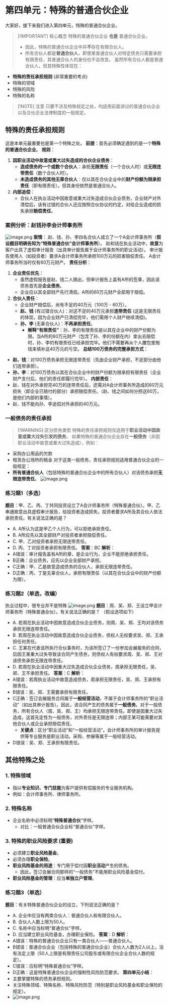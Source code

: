 # 第四单元：特殊的普通合伙企业
大家好，接下来我们进入第四单元，特殊的普通合伙企业。
> [!IMPORTANT] 核心概念
> 特殊的普通合伙企业 **也是** 普通合伙企业。
> * 因此，特殊的普通合伙企业中并**不**存在有限合伙人。
> * 所有合伙人都是**普通合伙人**，即使某普通合伙人对特定债务只需要承担有限责任，其普通合伙人的身份也不会改变。
虽然所有合伙人都是普通合伙人，但其特殊性体现在：
* **特殊的责任承担规则** (非常重要的考点)
* 特殊的领域
* 特殊的风险
* 特殊的名称
> [!NOTE] 注意
> 只要不涉及特殊规定之处，均适用前面讲过的普通合伙企业以及合伙企业法律制度的一般规定。
## 特殊的责任承担规则
这是本单元最重要也是第一个特殊之处。
**前提**：首先必须确定遇到的是一个**特殊的普通合伙企业**。
**规则**：
1.  **因职业活动中故意或重大过失造成的合伙企业债务**：
    * **造成债务的一个或数个合伙人**：承担**无限责任**（一个合伙人时）或**无限连带责任**（数个合伙人时）。
    * **未造成债务的其他无辜合伙人**：仅以其在合伙企业中的**财产份额为限承担责任**（即有限责任）。但其身份依然是普通合伙人。
2.  **内部追偿**：
    * 合伙人在执业活动中因故意或重大过失造成合伙企业债务，企业财产对外清偿后，该有过错的合伙人还应按照合伙协议的约定，对给企业造成的损失承担**赔偿责任**。
### 案例分析：赵钱孙李会计师事务所
![image.png](https://raw.githubusercontent.com/SAMLAY-c/obsidian-photos/university/img/20250521174608361.png)
**案情**：
赵、钱、孙、李四名合伙人成立了一个A会计师事务所（**假设题目明确告知为“特殊普通合伙”会计师事务所**）。
赵和钱在执业活动中，**故意**为客户出具了虚假审计报告（出具审计报告属于会计师事务所的职业活动）。
审计报告使用人（如投资者）要求A会计师事务所承担100万元的损害赔偿责任。
A会计师事务所当时仅有60万元财产。
**责任分析**：
1.  **企业责任优先**：
    * 虽然虚假报告是赵、钱二人搞出，但审计报告上盖有A所的签章，因此该债务首先是**企业债务**。
    * 企业应以其全部财产先行清偿。A所的60万元财产全部用于赔偿。
2.  **合伙人责任**：
    * 企业财产赔偿后，尚有不足的40万元（100万 - 60万）。
    * **赵、钱** (有过错合伙人)：对这不足的40万元承担**连带责任** (这是无限责任的体现，因为企业财产已清偿完毕，他们需用个人财产继续清偿)。
    * **孙、李** (无辜合伙人)：**不再承担责任**。
        * **解释“有限责任”**：孙、李的有限责任是以其在企业中的财产份额为限。当A所的60万元财产（包含了孙、李的份额在内）拿出去赔偿时，孙、李的有限责任已经承担完毕。他们不需要再从个人腰包里掏钱来填补这40万元的亏空。
**总结100万债务的完整承担方式**：
* **赵、钱**：对100万债务承担无限连带责任（先由企业财产承担，不足部分由他们连带承担）。
* **孙、李**：对100万债务以其在合伙企业中的财产份额为限承担有限责任（企业财产支付后，他们的责任即履行完毕）。
**内部责任**：
* 赵、钱在对外承担完40万的连带责任后，还需对A会计师事务所造成的60万元损失（即企业已赔付的部分）承担赔偿责任。（赵、钱之间如何分担这60万，是他们内部的事情）。
* 赵、钱不能向孙、李追偿对外承担的40万元。
### 一般债务的责任承担
> [!WARNING] 区分债务类型
> 特殊的责任承担规则仅适用于**职业活动中因故意或重大过失引发的债务**。
如果特殊的普通合伙企业存在**一般债务**（非因职业活动中故意或重大过失造成），例如：
* 采购办公用品的欠款
* 租赁办公场所的租金
对于这类一般债务，责任承担规则适用普通合伙企业的一般规定：
* **所有普通合伙人**（包括特殊的普通合伙企业中的所有合伙人）对该债务承担**无限连带责任**。
![image.png](https://raw.githubusercontent.com/SAMLAY-c/obsidian-photos/university/img/20250521174711672.png)
### 练习题1（多选）
**题目**：甲、乙、丙、丁共同投资设立了A会计师事务所（特殊普通合伙）。甲、乙串通故意出具虚假审计报告，给投资者造成损失。投资者要求A所及其合伙人依法承担责任。有关说法正确的是？
* A. A所认为这是甲乙个人行为，可以拒绝承担责任。
* B. A所应先以其全部财产对投资者承担赔偿责任。
* C. 甲、乙对投资者承担无限连带责任。
* D. 丙、丁对投资者承担有限责任。
**答案**：BC
**解析**：
* A错误：审计报告盖有A所的章，是企业行为，企业不能拒绝承担责任。
* B正确：企业债务，应先以企业全部财产承担。
* C正确：甲、乙是故意造成债务的合伙人，承担无限连带责任。
* D正确：丙、丁是无辜合伙人，承担有限责任（以其在合伙企业中的财产份额为限）。
### 练习题2（单选，改编）
执业过程中，很专业并不是特殊
![image.png](https://raw.githubusercontent.com/SAMLAY-c/obsidian-photos/university/img/20250521174821616.png)
**题目**：周、吴、郑、王设立甲会计师事务所（特殊普通合伙）。有关说法正确的是？
（假设选项如下）
* A. 若周在执业活动中因故意造成合伙企业债务，则周、吴、郑、王均对该债务承担无限连带责任。
* B. 若周在执业活动中因故意造成合伙企业债务，债权人无权要求吴、郑、王承担任何责任。
* C. 王某在代表该所执行合伙事务时，为该所签订了一份参加会展服务的合同，后因王某重大过失导致该合同产生债务，则债权人有权要求周、吴、郑、王对该债务承担无限连带责任。
* D. 若周在执业活动中因重大过失造成合伙企业债务，周承担无限责任，吴、郑、王不承担责任。
**答案**：C
**解析**：
* A错误：若周执业活动中故意造成债务，周承担无限责任，吴、郑、王承担有限责任。
* B错误：吴、郑、王需要承担有限责任。
* C正确：签订会展服务合同属于**一般经营活动**，不属于会计师事务所的“职业活动”（如出具审计报告）。因此，该合同产生的债务属于**一般债务**。对于一般债务，所有合伙人（周、吴、郑、王）均承担无限连带责任。即使是因重大过失造成，这首先定性为一般债务，对外责任是无限连带；内部王某可能需要对其他合伙人或企业承担赔偿责任。
    * **关键点**：区分“职业活动”和“一般经营活动”。会计师事务所的审计报告提供等专业服务是职业活动。采购、参展等属于一般经营活动。
* D错误：吴、郑、王承担有限责任。
## 其他特殊之处
### 1. 特殊领域
* 指以**专业知识、专门技能**为客户提供有偿服务的专业服务机构。
* 例如：会计师事务所、律师事务所。
### 2. 特殊名称
* 企业名称中必须标明“**特殊普通合伙**”字样。
    * 对比：一般普通合伙企业标“普通合伙”字样。
### 3. 特殊的职业风险要求 (重要)
* 必须建立**职业风险基金**。
* 必须办理**职业保险**。
* **职业风险基金的用途**：专门用于偿付因**职业活动**产生的债务。
    * 因此，签订会展合同那样的“一般债务”不能用职业风险基金偿付。
* **职业风险基金的管理**：应当**单独立户管理**。
### 练习题3（单选）
**题目**：有关特殊普通合伙企业的设立，下列说法正确的是？
* A. 企业中应当有两类合伙人：普通合伙人和有限合伙人。
* B. 合伙人人数上限为50人。
* C. 名称中应当标明“普通合伙”字样。
* D. 应当建立职业风险基金，办理职业保险。
**答案**：D
**解析**：
* A错误：特殊的普通合伙企业只有一类合伙人——普通合伙人。
* B错误：普通合伙企业（包括特殊的普通合伙企业）合伙人人数为2人以上，没有法定上限（50人上限是有限责任公司股东或有限合伙企业合伙人数的规定）。
* C错误：应标明“特殊普通合伙”字样。
* D正确：这是特殊普通合伙企业的强制性风险防范要求。
**第四单元小结**：
* 主要掌握特殊的债务承担规则。
* 关注特殊领域、特殊名称、特殊风险防范（特别是职业风险基金和职业保险的规定）。
* ![image.png](https://raw.githubusercontent.com/SAMLAY-c/obsidian-photos/university/img/20250521175028396.png)

